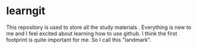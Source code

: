 # learngit
This repository is used to store all the study materials .
Everything is new to me and I feel excited about learning how to use github. I think the first footprint is quite important for me. So I call this "landmark".
